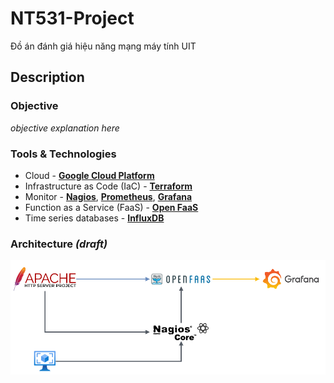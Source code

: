 # NT531-Project
Đồ án đánh giá hiệu năng mạng máy tính UIT

## Description

### Objective

*objective explanation here*

### Tools & Technologies

- Cloud - [**Google Cloud Platform**](https://cloud.google.com)
- Infrastructure as Code (IaC) - [**Terraform**](https://www.terraform.io)
- Monitor - [**Nagios**](https://www.nagios.org/projects/nagios-core/), [**Prometheus**](https://prometheus.io/), [**Grafana**](https://grafana.com/)
- Function as a Service (FaaS) - [**Open FaaS**](https://www.openfaas.com/)
- Time series databases - [**InfluxDB**](https://www.influxdata.com/)

### Architecture *(draft)*

![draft system](/image/draf-arch.png)